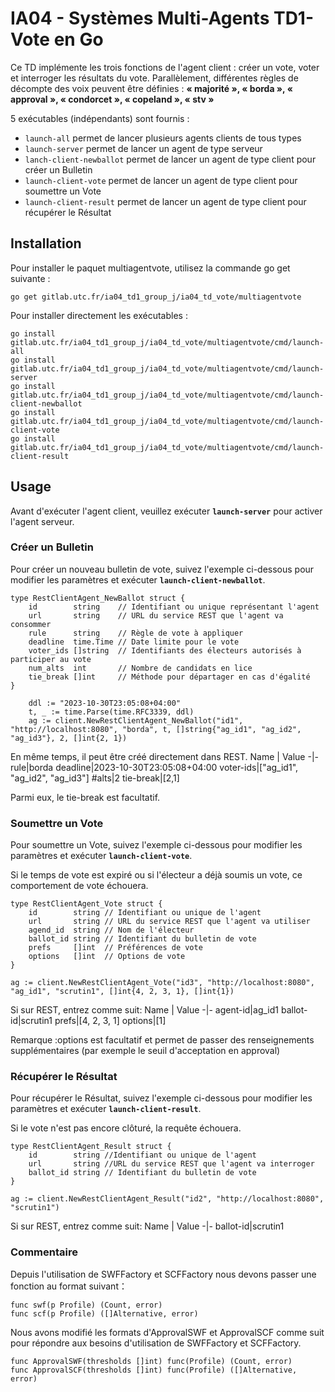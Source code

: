 # IA04 - Systèmes Multi-Agents TD1-Vote en Go

Ce TD implémente les trois fonctions de l'agent client : créer un vote, voter et interroger les résultats du vote. Parallèlement, différentes règles de décompte des voix peuvent être définies : **« majorité », « borda », « approval », « condorcet », « copeland », « stv »**

5 exécutables (indépendants) sont fournis :

- `launch-all` permet de lancer plusieurs agents clients de tous types
- `launch-server` permet de lancer un agent de type serveur
- `lanch-client-newballot` permet de lancer un agent de type client pour créer un Bulletin
- `launch-client-vote` permet de lancer un agent de type client pour soumettre un Vote
- `launch-client-result` permet de lancer un agent de type client pour récupérer le Résultat

## Installation

Pour installer le paquet multiagentvote, utilisez la commande go get suivante :

```
go get gitlab.utc.fr/ia04_td1_group_j/ia04_td_vote/multiagentvote
```

Pour installer directement les exécutables :

```
go install  gitlab.utc.fr/ia04_td1_group_j/ia04_td_vote/multiagentvote/cmd/launch-all
go install  gitlab.utc.fr/ia04_td1_group_j/ia04_td_vote/multiagentvote/cmd/launch-server
go install  gitlab.utc.fr/ia04_td1_group_j/ia04_td_vote/multiagentvote/cmd/launch-client-newballot
go install  gitlab.utc.fr/ia04_td1_group_j/ia04_td_vote/multiagentvote/cmd/launch-client-vote
go install  gitlab.utc.fr/ia04_td1_group_j/ia04_td_vote/multiagentvote/cmd/launch-client-result
```

## Usage

Avant d'exécuter l'agent client, veuillez exécuter **`launch-server`** pour activer l'agent serveur.

### Créer un Bulletin

Pour créer un nouveau bulletin de vote, suivez l'exemple ci-dessous pour modifier les paramètres et exécuter **`launch-client-newballot`**.

```
type RestClientAgent_NewBallot struct {
	id        string    // Identifiant ou unique représentant l'agent
	url       string    // URL du service REST que l'agent va consommer
	rule      string    // Règle de vote à appliquer
	deadline  time.Time // Date limite pour le vote
	voter_ids []string  // Identifiants des électeurs autorisés à participer au vote
	num_alts  int       // Nombre de candidats en lice
	tie_break []int     // Méthode pour départager en cas d'égalité
}
```

```
    ddl := "2023-10-30T23:05:08+04:00"
	t, _ := time.Parse(time.RFC3339, ddl)
	ag := client.NewRestClientAgent_NewBallot("id1", "http://localhost:8080", "borda", t, []string{"ag_id1", "ag_id2", "ag_id3"}, 2, []int{2, 1})
```

En même temps, il peut être créé directement dans REST.
Name | Value
-|-
rule|borda
deadline|2023-10-30T23:05:08+04:00
voter-ids|["ag_id1", "ag_id2", "ag_id3"]
#alts|2
tie-break|[2,1]

Parmi eux, le tie-break est facultatif.

### Soumettre un Vote

Pour soumettre un Vote, suivez l'exemple ci-dessous pour modifier les paramètres et exécuter **`launch-client-vote`**.

Si le temps de vote est expiré ou si l'électeur a déjà soumis un vote, ce comportement de vote échouera.

```
type RestClientAgent_Vote struct {
	id        string // Identifiant ou unique de l'agent
	url       string // URL du service REST que l'agent va utiliser
	agend_id  string // Nom de l'électeur
	ballot_id string // Identifiant du bulletin de vote
	prefs     []int  // Préférences de vote
	options   []int  // Options de vote
}
```

```
ag := client.NewRestClientAgent_Vote("id3", "http://localhost:8080", "ag_id1", "scrutin1", []int{4, 2, 3, 1}, []int{1})
```

Si sur REST, entrez comme suit:
Name | Value
-|-
agent-id|ag_id1
ballot-id|scrutin1
prefs|[4, 2, 3, 1]
options|[1]

Remarque :options est facultatif et permet de passer des renseignements supplémentaires (par exemple le seuil d'acceptation en approval)

### Récupérer le Résultat

Pour récupérer le Résultat, suivez l'exemple ci-dessous pour modifier les paramètres et exécuter **`launch-client-result`**.

Si le vote n'est pas encore clôturé, la requête échouera.

```
type RestClientAgent_Result struct {
	id        string //Identifiant ou unique de l'agent
	url       string //URL du service REST que l'agent va interroger
	ballot_id string // Identifiant du bulletin de vote
}
```

```
ag := client.NewRestClientAgent_Result("id2", "http://localhost:8080", "scrutin1")
```

Si sur REST, entrez comme suit:
Name | Value
-|-
ballot-id|scrutin1

### Commentaire

Depuis l'utilisation de SWFFactory et SCFFactory nous devons passer une fonction au format suivant：

```
func swf(p Profile) (Count, error)
func scf(p Profile) ([]Alternative, error)
```

Nous avons modifié les formats d'ApprovalSWF et ApprovalSCF comme suit pour répondre aux besoins d'utilisation de SWFFactory et SCFFactory.

```
func ApprovalSWF(thresholds []int) func(Profile) (Count, error)
func ApprovalSCF(thresholds []int) func(Profile) ([]Alternative, error)
```
